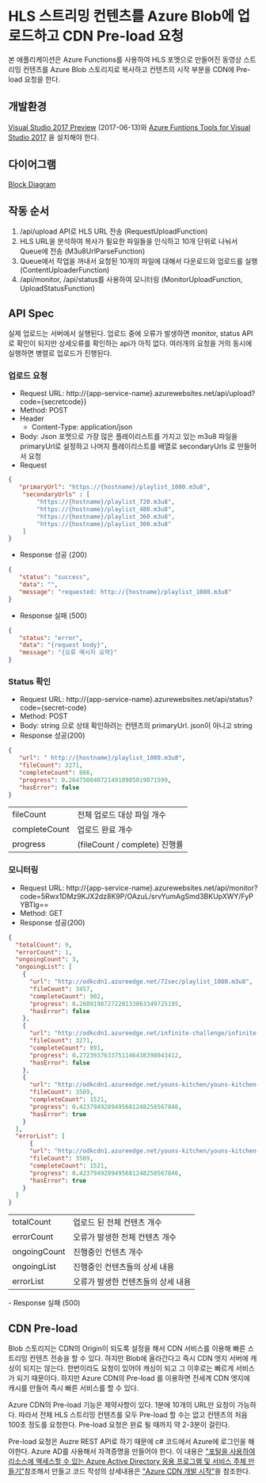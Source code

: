 # HLS 스트리밍 컨텐츠를 Azure Blob에 업로드하고 CDN Pre-load 요청

본 애플리케이션은 Azure Functions를 사용하여 HLS 포멧으로 만들어진 동영상 스트리밍 컨텐츠를 Azure Blob 스토리지로 복사하고 컨텐츠의 시작 부분을 CDN에 Pre-load 요청을 한다.

## 개발환경 

[Visual Studio 2017 Preview](https://www.visualstudio.com/vs/preview/) (2017-06-13)와 [Azure Funtions Tools for Visual Studio 2017](https://marketplace.visualstudio.com/items?itemName=AndrewBHall-MSFT.AzureFunctionToolsforVisualStudio2017) 을 설치해야 한다. 

## 다이어그램

[Block Diagram](images/upload-diagram.png)

## 작동 순서

1. /api/upload API로 HLS URL 전송 (RequestUploadFunction)
1. HLS URL을 분석하여 복사가 필요한 파일들을 인식하고 10개 단위로 나눠서 Queue에 전송 (M3u8UrlParseFunction)
1. Queue에서 작업을 꺼내서 요청된 10개의 파일에 대해서 다운로드와 업로드를 실행 (ContentUploaderFunction)
1. /api/monitor, /api/status를 사용하여 모니터링 (MonitorUploadFunction, UploadStatusFunction)

## API Spec

실제 업로드는 서버에서 실행된다. 업로드 중에 오류가 발생하면 monitor, status API로 확인이 되지만 상세오류를 확인하는 api가 아직 없다. 여러개의 요청을 거의 동시에 실행하면 병렬로 업로드가 진행된다.

### 업로드 요청

- Request URL: http://{app-service-name}.azurewebsites.net/api/upload?code={secretcode}}
- Method: POST
- Header
    - Content-Type: application/json
- Body: Json 포멧으로 가장 많은 플레이리스트를 가지고 있는 m3u8 파일을 primaryUrl로 설정하고 나머지 플레이리스트를 배열로 secondaryUrls 로 만들어서 요청
- Request
```json
{
   "primaryUrl": "https://{hostname}/playlist_1080.m3u8",
    "secondaryUrls" : [
        "https://{hostname}/playlist_720.m3u8",
        "https://{hostname}/playlist_480.m3u8",
        "https://{hostname}/playlist_360.m3u8",
        "https://{hostname}/playlist_300.m3u8"
    ]
}
```

- Response 성공 (200)
```json
{
   "status": "success",
   "data": "",
   "message": "requested: http://{hostname}/playlist_1080.m3u8"
}
```

- Response 실패 (500)
```json
{
   "status": "error",
   "data": "{request body}",
   "message": "{오류 메시지 요약}"
}
```

### Status 확인

- Request URL: http://{app-service-name}.azurewebsites.net/api/status?code={secret-code}
- Method: POST
- Body: string 으로 상태 확인하려는 컨텐츠의 primaryUrl. json이 아니고 string
- Response 성공(200)
```json
{
   "url": " http://{hostname}/playlist_1080.m3u8",
   "fileCount": 3271,
   "completeCount": 866,
   "progress": 0.2647508407214918985019871599,
   "hasError": false
}
```
<table>
<tr>
<td>fileCount</td>
<td>전체 업로드 대상 파일 개수</td>
</tr>
<tr>
<td>completeCount</td>
<td>업로드 완료 개수</td>
</tr>
<tr>
<td>progress</td>
<td>(fileCount / complete) 진행률</td>
</tr>
</table>

### 모니터링

- Request URL: http://{app-service-name}.azurewebsites.net/api/monitor?code=5Rwx1DMz9KJX2dz8K9P/OAzuL/srvYumAgSmd3BKUpXWY/FyPYBTlg==
- Method: GET
- Response 성공(200)
```json
{
  "totalCount": 9,
  "errorCount": 1,
  "ongoingCount": 3,
  "ongoingList": [
    {
      "url": "http://odkcdn1.azureedge.net/72sec/playlist_1080.m3u8",
      "fileCount": 3457,
      "completeCount": 902,
      "progress": 0.2609198727220133063349725195,
      "hasError": false
    },
    {
      "url": "http://odkcdn1.azureedge.net/infinite-challenge/infinite-challenge-e528/playlist_720.m3u8",
      "fileCount": 3271,
      "completeCount": 891,
      "progress": 0.2723937633751146438398043412,
      "hasError": false
    },
    {
      "url": "http://odkcdn1.azureedge.net/youns-kitchen/youns-kitchen-e7/playlist_720.m3u8",
      "fileCount": 3589,
      "completeCount": 1521,
      "progress": 0.4237949289495681248258567846,
      "hasError": true
    }
  ],
  "errorList": [
      {
      "url": "http://odkcdn1.azureedge.net/youns-kitchen/youns-kitchen-e7/playlist_720.m3u8",
      "fileCount": 3589,
      "completeCount": 1521,
      "progress": 0.4237949289495681248258567846,
      "hasError": true
    }
  ]
}
```
<table>
<tr>
    <td>totalCount</td>
    <td>업로드 된 전체 컨텐츠 개수</td>
</tr>
<tr>
    <td>errorCount</td>
    <td>오류가 발생한 전체 컨텐츠 개수</td>
</tr>
<tr>
    <td>ongoingCount</td>
    <td>진행중인 컨텐츠 개수</td>
</tr>
<tr>
    <td>ongoingList</td>
    <td>진행중인 컨텐츠들의 상세 내용</td>
</tr>
<tr>
    <td>errorList</td>
    <td>오류가 발생한 컨텐츠들의 상세 내용</td>
</tr>
</table>
- Response 실패 (500)

## CDN Pre-load

Blob 스토리지는 CDN의 Origin이 되도록 설정을 해서 CDN 서비스를 이용해 빠른 스트리밍 컨텐츠 전송을 할 수 있다. 하지만 Blob에 올라간다고 즉시 CDN 엣지 서버에 캐싱이 되지는 않는다. 한번이라도 요청이 있어야 캐싱이 되고 그 이후로는 빠르게 서비스가 되기 때문이다. 하지만 Azure CDN의 Pre-load 를 이용하면 전세계 CDN 엣지에 캐시를 만들어 즉시 빠른 서비스를 할 수 있다.

Azure CDN의 Pre-load 기능은 제약사항이 있다. 1분에 10개의 URL만 요청이 가능하다. 따라서 전체 HLS 스트리밍 컨텐츠를 모두 Pre-load 할 수는 없고 컨텐츠의 처음 100초 정도를 요청한다. Pre-load 요청은 완료 될 때까지 약 2-3분이 걸린다.

Pre-load 요청은 Auzre REST API로 하기 때문에 c# 코드에서 Azure에 로그인을 해야한다. Azure AD를 사용해서 자격증명을 만들어야 한다. 이 내용은 ["포털을 사용하여 리소스에 액세스할 수 있는 Azure Active Directory 응용 프로그램 및 서비스 주체 만들기"](https://docs.microsoft.com/ko-kr/azure/azure-resource-manager/resource-group-create-service-principal-portal)참조해서 만들고 코드 작성의 상세내용은 
["Azure CDN 개발 시작"](https://docs.microsoft.com/ko-kr/azure/cdn/cdn-app-dev-net)을 참조한다. 
